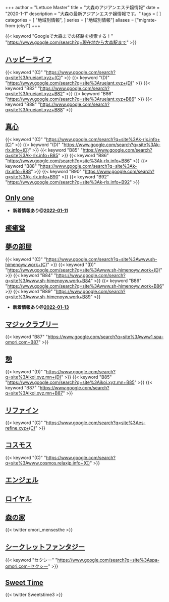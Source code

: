 +++
author = "Lettuce Master"
title = "大森のアジアンエステ嬢情報"
date = "2020-1-1"
description = "大森の最新アジアンエステ嬢情報です。"
tags = [
]
categories = [
    "地域別情報",
]
series = ["地域別情報"]
aliases = ["migrate-from-jekyl"]
+++

{{< keyword "Googleで大森までの経路を検索する！" "https://www.google.com/search?q=現在地から大森駅まで" >}}

## [ハッピーライフ](http://rueiant.xyz/)
{{< keyword "(C)" "https://www.google.com/search?q=site%3Arueiant.xyz+(C)" >}} {{< keyword "(D)" "https://www.google.com/search?q=site%3Arueiant.xyz+(D)" >}} {{< keyword "B82" "https://www.google.com/search?q=site%3Arueiant.xyz+B82" >}} {{< keyword "B86" "https://www.google.com/search?q=site%3Arueiant.xyz+B86" >}} {{< keyword "B88" "https://www.google.com/search?q=site%3Arueiant.xyz+B88" >}} 

## [真心](http://k-rlx.info/)
{{< keyword "(C)" "https://www.google.com/search?q=site%3Ak-rlx.info+(C)" >}} {{< keyword "(D)" "https://www.google.com/search?q=site%3Ak-rlx.info+(D)" >}} {{< keyword "B85" "https://www.google.com/search?q=site%3Ak-rlx.info+B85" >}} {{< keyword "B86" "https://www.google.com/search?q=site%3Ak-rlx.info+B86" >}} {{< keyword "B88" "https://www.google.com/search?q=site%3Ak-rlx.info+B88" >}} {{< keyword "B90" "https://www.google.com/search?q=site%3Ak-rlx.info+B90" >}} {{< keyword "B92" "https://www.google.com/search?q=site%3Ak-rlx.info+B92" >}} 

## [Only one](http://on.mznab.com/)


- **新着情報あり@[2022-01-11](/post/2022-01-11)**
## [癒癒堂](http://yuyudou.com/)


## [夢の部屋](http://www.sh-himenoyw.work/)
{{< keyword "(C)" "https://www.google.com/search?q=site%3Awww.sh-himenoyw.work+(C)" >}} {{< keyword "(D)" "https://www.google.com/search?q=site%3Awww.sh-himenoyw.work+(D)" >}} {{< keyword "B84" "https://www.google.com/search?q=site%3Awww.sh-himenoyw.work+B84" >}} {{< keyword "B86" "https://www.google.com/search?q=site%3Awww.sh-himenoyw.work+B86" >}} {{< keyword "B89" "https://www.google.com/search?q=site%3Awww.sh-himenoyw.work+B89" >}} 

- **新着情報あり@[2022-01-13](/post/2022-01-13)**
## [マジックラブリー](http://www1.spa-omori.com/)
{{< keyword "B87" "https://www.google.com/search?q=site%3Awww1.spa-omori.com+B87" >}} 

## [憩](http://ikoi.xyz.mn/)
{{< keyword "(D)" "https://www.google.com/search?q=site%3Aikoi.xyz.mn+(D)" >}} {{< keyword "B85" "https://www.google.com/search?q=site%3Aikoi.xyz.mn+B85" >}} {{< keyword "B87" "https://www.google.com/search?q=site%3Aikoi.xyz.mn+B87" >}} 

## [リファイン](http://es-refine.xyz/)
{{< keyword "(C)" "https://www.google.com/search?q=site%3Aes-refine.xyz+(C)" >}} 

## [コスモス](http://www.cosmos.relaxjp.info/)
{{< keyword "(C)" "https://www.google.com/search?q=site%3Awww.cosmos.relaxjp.info+(C)" >}} 

## [エンジェル](http://angel777.esjp.xyz/)


## [ロイヤル](http://es-kosumosu.com/)


## [森の家](https://omori-mensesthe.com/)


{{< twitter omori_mensesthe >}}



## [シークレットファンタジー](http://spa-omori.com/)
{{< keyword "セクシー" "https://www.google.com/search?q=site%3Aspa-omori.com+セクシー" >}} 

## [Sweet Time](http://heal-msg.com/)


{{< twitter Sweetstime3 >}}



